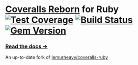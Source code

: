 # [Coveralls Reborn](http://coveralls.io) for Ruby [![Test Coverage](https://coveralls.io/repos/tagliala/coveralls-ruby-reborn/badge.svg?branch=master)](https://coveralls.io/r/tagliala/coveralls-ruby-reborn) [![Build Status](https://secure.travis-ci.org/tagliala/coveralls-ruby-reborn.svg?branch=master)](https://travis-ci.org/tagliala/coveralls-ruby-reborn) [![Gem Version](https://badge.fury.io/rb/coveralls.svg)](http://badge.fury.io/rb/coveralls)

### [Read the docs &rarr;](https://coveralls.zendesk.com/hc/en-us/articles/201769485-Ruby-Rails)

An up-to-date fork of [lemurheavy/coveralls-ruby](https://github.com/lemurheavy/coveralls-ruby)
